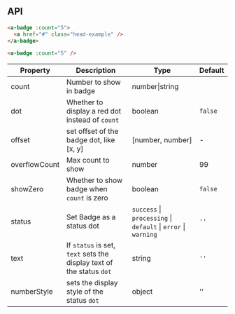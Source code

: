 ## API

````html
<a-badge :count="5">
  <a href="#" class="head-example" />
</a-badge>
````

```html
<a-badge :count="5" />
````

| Property | Description | Type | Default |
| -------- | ----------- | ---- | ------- |
| count | Number to show in badge | number\|string |  |
| dot | Whether to display a red dot instead of `count` | boolean | `false` |
| offset | set offset of the badge dot, like [x, y] | [number, number] | - |
| overflowCount | Max count to show | number | 99 |
| showZero | Whether to show badge when `count` is zero | boolean | `false` |
| status | Set Badge as a status dot | `success` \| `processing` \| `default` \| `error` \| `warning` | `''` |
| text | If `status` is set, `text` sets the display text of the status `dot` | string | `''` |
| numberStyle | sets the display style of the status `dot` | object | '' |
